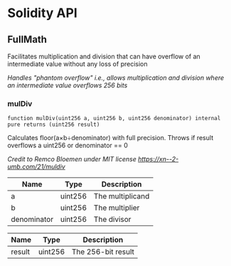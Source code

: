 # Solidity API

## FullMath

Facilitates multiplication and division that can have overflow of an intermediate value without any loss of precision

_Handles &quot;phantom overflow&quot; i.e., allows multiplication and division where an intermediate value overflows 256 bits_

### mulDiv

```solidity
function mulDiv(uint256 a, uint256 b, uint256 denominator) internal pure returns (uint256 result)
```

Calculates floor(a×b÷denominator) with full precision. Throws if result overflows a uint256 or denominator &#x3D;&#x3D; 0

_Credit to Remco Bloemen under MIT license https://xn--2-umb.com/21/muldiv_

| Name | Type | Description |
| ---- | ---- | ----------- |
| a | uint256 | The multiplicand |
| b | uint256 | The multiplier |
| denominator | uint256 | The divisor |

| Name | Type | Description |
| ---- | ---- | ----------- |
| result | uint256 | The 256-bit result |

